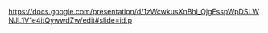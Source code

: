 

https://docs.google.com/presentation/d/1zWcwkusXnBhi_OjgFsspWpDSLWNJL1V1e4itQywwdZw/edit#slide=id.p
